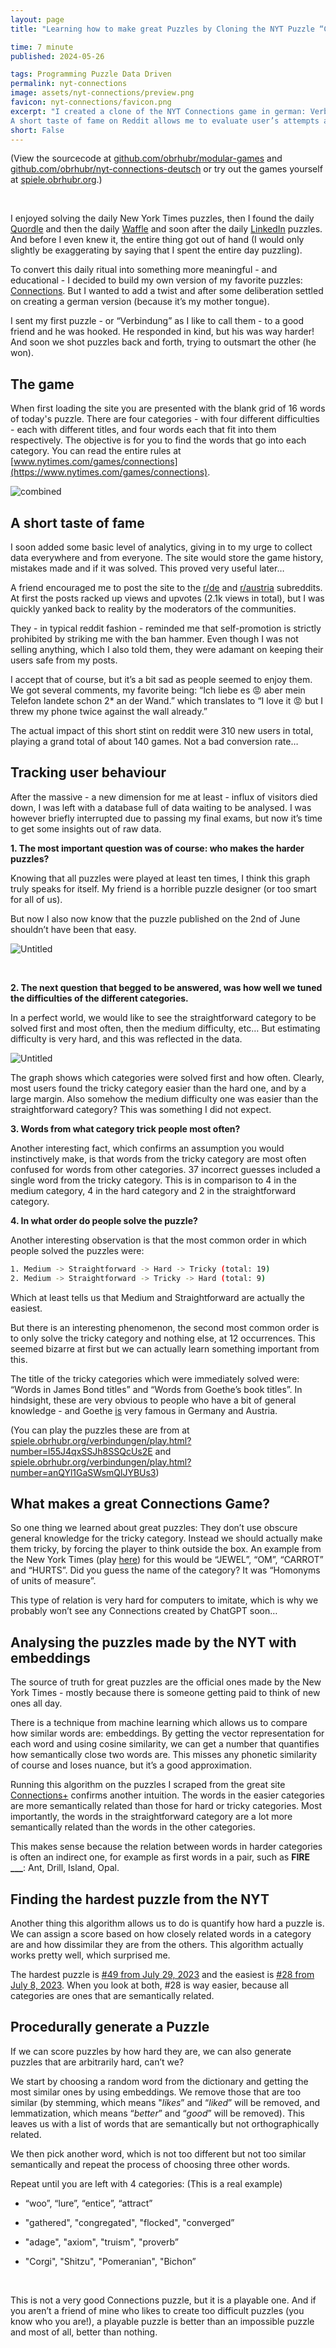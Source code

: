 ```yaml
---
layout: page
title: "Learning how to make great Puzzles by Cloning the NYT Puzzle “Connections”"

time: 7 minute
published: 2024-05-26

tags: Programming Puzzle Data Driven
permalink: nyt-connections
image: assets/nyt-connections/preview.png
favicon: nyt-connections/favicon.png
excerpt: "I created a clone of the NYT Connections game in german: Verbindungen.
A short taste of fame on Reddit allows me to evaluate user’s attempts at solving the puzzles. But what makes a puzzle great and could we try to generate them automatically?"
short: False
---
```


(View the sourcecode at [github.com/obrhubr/modular-games](https://github.com/obrhubr/modular-games) and [github.com/obrhubr/nyt-connections-deutsch](https://github.com/obrhubr/nyt-connections-deutsch) or try out the games yourself at [spiele.obrhubr.org](https://spiele.obrhubr.org/).)

<br/>

I enjoyed solving the daily New York Times puzzles, then I found the daily [Quordle](https://quordlegame.com/) and then the daily [Waffle](https://wafflegame.net/) and soon after the daily [LinkedIn](https://www.linkedin.com/games/) puzzles. And before I even knew it, the entire thing got out of hand (I would only slightly be exaggerating by saying that I spent the entire day puzzling).

To convert this daily ritual into something more meaningful - and educational - I decided to build my own version of my favorite puzzles: [Connections](https://www.nytimes.com/games/connections). But I wanted to add a twist and after some deliberation settled on creating a german version (because it’s my mother tongue).

I sent my first puzzle - or “Verbindung” as I like to call them - to a good friend and he was hooked. He responded in kind, but his was way harder! And soon we shot puzzles back and forth, trying to outsmart the other (he won).

## The game

When first loading the site you are presented with the blank grid of 16 words of today's puzzle. There are four categories - with four different difficulties - each with different titles, and four words each that fit into them respectively. The objective is for you to find the words that go into each category. You can read the entire rules at [www.nytimes.com/games/connections](https://www.nytimes.com/games/connections).

![combined](/assets/nyt-connections/0f799f50_combined.png)

## A short taste of fame

I soon added some basic level of analytics, giving in to my urge to collect data everywhere and from everyone. The site would store the game history, mistakes made and if it was solved. This proved very useful later…

A friend encouraged me to post the site to the [r/de](https://reddit.com/r/de) and [r/austria](https://reddit.com/r/austria) subreddits. At first the posts racked up views and upvotes (2.1k views in total), but I was quickly yanked back to reality by the moderators of the communities. 

They - in typical reddit fashion - reminded me that self-promotion is strictly prohibited by striking me with the ban hammer. Even though I was not selling anything, which I also told them, they were adamant on keeping their users safe from my posts.

I accept that of course, but it’s a bit sad as people seemed to enjoy them. We got several comments, my favorite being: “Ich liebe es 😡 aber mein Telefon landete schon 2* an der Wand.” which translates to “I love it 😡 but I threw my phone twice against the wall already.”

The actual impact of this short stint on reddit were 310 new users in total, playing a grand total of about 140 games. Not a bad conversion rate…

## Tracking user behaviour

After the massive - a new dimension for me at least - influx of visitors died down, I was left with a database full of data waiting to be analysed. I was however briefly interrupted due to passing my final exams, but now it’s time to get some insights out of raw data.

**1. The most important question was of course: who makes the harder puzzles?**

Knowing that all puzzles were played at least ten times, I think this graph truly speaks for itself. My friend is a horrible puzzle designer (or too smart for all of us). 

But now I also now know that the puzzle published on the 2nd of June shouldn’t have been that easy. 

![Untitled](/assets/nyt-connections/9b37e001_Untitled.png)

<br/>

**2. The next question that begged to be answered, was how well we tuned the difficulties of the different categories.**

In a perfect world, we would like to see the straightforward category to be solved first and most often, then the medium difficulty, etc… But estimating difficulty is very hard, and this was reflected in the data.

![Untitled](/assets/nyt-connections/b9b39665_Untitled.png)

The graph shows which categories were solved first and how often. Clearly, most users found the tricky category easier than the hard one, and by a large margin. Also somehow the medium difficulty one was easier than the straightforward category? This was something I did not expect.

**3. Words from what category trick people most often?**

Another interesting fact, which confirms an assumption you would instinctively make, is that words from the tricky category are most often confused for words from other categories. 37 incorrect guesses included a single word from the tricky category. This is in comparison to 4 in the medium category, 4 in the hard category and 2 in the straightforward category.

**4. In what order do people solve the puzzle?**

Another interesting observation is that the most common order in which people solved the puzzles were:


```bash
1. Medium -> Straightforward -> Hard -> Tricky (total: 19)
2. Medium -> Straightforward -> Tricky -> Hard (total: 9)
```

Which at least tells us that Medium and Straightforward are actually the easiest.

But there is an interesting phenomenon, the second most common order is to only solve the tricky category and nothing else, at 12 occurrences. This seemed bizarre at first but we can actually learn something important from this.

The title of the tricky categories which were immediately solved were: “Words in James Bond titles” and “Words from Goethe’s book titles”. In hindsight, these are very obvious to people who have a bit of general knowledge - and Goethe <u>is</u> very famous in Germany and Austria. 

(You can play the puzzles these are from at [spiele.obrhubr.org/verbindungen/play.html?number=l55J4qxSSJh8SSQcUs2E](https://spiele.obrhubr.org/verbindungen/play.html?number=l55J4qxSSJh8SSQcUs2E) and [spiele.obrhubr.org/verbindungen/play.html?number=anQYl1GaSWsmQlJYBUs3](https://spiele.obrhubr.org/verbindungen/play.html?number=l55J4qxSSJh8SSQcUs2E))

## What makes a great Connections Game?

So one thing we learned about great puzzles: They don’t use obscure general knowledge for the tricky category. Instead we should actually make them tricky, by forcing the player to think outside the box. An example from the New York Times (play [here](https://connectionsplus.io/game/328)) for this would be “JEWEL”, “OM”, “CARROT” and “HURTS”. Did you guess the name of the category? It was “Homonyms of units of measure”.

This type of relation is very hard for computers to imitate, which is why we probably won’t see any Connections created by ChatGPT soon…

## Analysing the puzzles made by the NYT with embeddings

The source of truth for great puzzles are the official ones made by the New York Times - mostly because there is someone getting paid to think of new ones all day.

There is a technique from machine learning which allows us to compare how similar words are: embeddings. By getting the vector representation for each word and using cosine similarity, we can get a number that quantifies how semantically close two words are. This misses any phonetic similarity of course and loses nuance, but it’s a good approximation.

Running this algorithm on the puzzles I scraped from the great site [Connections+](https://connectionsplus.io/) confirms another intuition. The words in the easier categories are more semantically related than those for hard or tricky categories. Most importantly, the words in the straightforward category are a lot more semantically related than the words in the other categories.

This makes sense because the relation between words in harder categories is often an indirect one, for example as first words in a pair, such as **FIRE ___**: Ant, Drill, Island, Opal.

## Finding the hardest puzzle from the NYT

Another thing this algorithm allows us to do is quantify how hard a puzzle is. We can assign a score based on how closely related words in a category are and how dissimilar they are from the others. This algorithm actually works pretty well, which surprised me.

The hardest puzzle is [#49 from July 29, 2023](https://connectionsplus.io/game/49) and the easiest is [#28 from July 8, 2023](https://connectionsplus.io/game/28). When you look at both, #28 is way easier, because all categories are ones that are semantically related.

## Procedurally generate a Puzzle

If we can score puzzles by how hard they are, we can also generate puzzles that are arbitrarily hard, can’t we?

We start by choosing a random word from the dictionary and getting the most similar ones by using embeddings. We remove those that are too similar (by stemming, which means "*likes*” and “*liked*” will be removed, and lemmatization, which means “*better*” and “*good*” will be removed). This leaves us with a list of words that are semantically but not orthographically related.

We then pick another word, which is not too different but not too similar semantically and repeat the process of choosing three other words.

Repeat until you are left with 4 categories: (This is a real example)

- “woo”, “lure”, “entice”, “attract”

- "gathered", "congregated", "flocked", "converged”

- "adage", "axiom", "truism", "proverb”

- "Corgi", "Shitzu", "Pomeranian", "Bichon”

<br/>

This is not a very good Connections puzzle, but it is a playable one. And if you aren’t a friend of mine who likes to create too difficult puzzles (you know who you are!), a playable puzzle is better than an impossible puzzle and most of all, better than nothing.

